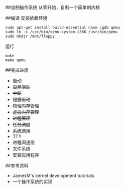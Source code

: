 ##自制操作系统
从零开始，自制一个简单的内核

##编译
安装依赖环境
```
sudo apt-get install build-essential nasm cgdb qemu
sudo ln -s /usr/bin/qemu-system-i386 /usr/bin/qemu
sudo mkdir /mnt/floppy
```
运行
```
make
make qemu
```

##完成进度
* ~~启动~~
* ~~显示驱动~~
* ~~中断~~
* ~~键盘驱动~~
* ~~物理内存管理~~
* ~~虚拟内存管理~~
* ~~进程管理~~
* ~~任务调度~~
* 系统调用
* TTY
* 进程间通信
* 文件系统
* 安装应用程序

##参考资料
* JamesM's kernel development tutorials
* 一个操作系统的实现